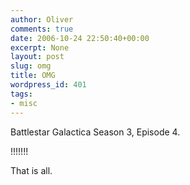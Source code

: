 ```yaml
---
author: Oliver
comments: true
date: 2006-10-24 22:50:40+00:00
excerpt: None
layout: post
slug: omg
title: OMG
wordpress_id: 401
tags:
- misc
---
```


Battlestar Galactica Season 3, Episode 4.

!!!!!!!

That is all.